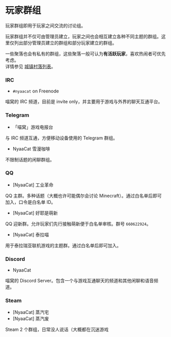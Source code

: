 # 玩家群组

玩家群组即用于玩家之间交流的讨论组。

玩家群组并不仅可由管理员建立，玩家之间也会相互建立各种不同主题的群组。这里仅列出部分管理员建立的群组和部分玩家建立的群组。

一些聚落也会有私有的群组，这些聚落一般可认为**有活跃玩家**，喜欢热闹者可优先考虑。  
详情参见 [城镇村落列表](nyaa/realms)。

### IRC

* `#nyaacat` on Freenode

喵窝的 IRC 频道，目前是 invite only，并主要用于游戏与外界的聊天互通平台。

### Telegram

* 「喵窝」游戏电报台

与 IRC 频道互通，方便移动设备使用的 Telegram 群组。

* NyaaCat 雪漫咖啡

不限制话题的闲聊群组。

### QQ

* [NyaaCat] 工业革命

QQ 主群。多种话题（大概也许可能偶尔会讨论 Minecraft）。通过白名单后即可加入，口令是白名单 ID。

* [NyaaCat] 好耶是萌新

QQ 迎新群。允许玩家们先行接触萌新便于白名单审核。群号 `660622924`。

* [NyaaCat] 泰拉喵

用于泰拉瑞亚联机游戏的主题群。通过白名单后即可加入。

### Discord

* NyaaCat

喵窝的 Discord Server。包含一个与游戏互通聊天的频道和其他闲聊和语音频道。

### Steam

* [NyaaCat] 蒸汽宅
* [NyaaCat] 蒸汽废

Steam 2 个群组，日常没人说话（大概都在沉迷游戏

